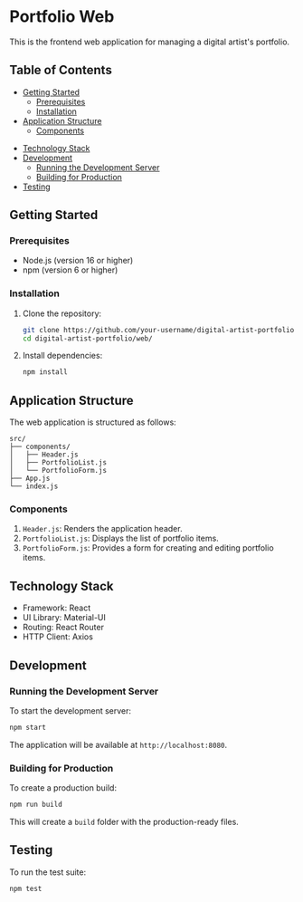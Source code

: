 # Portfolio Web

This is the frontend web application for managing a digital artist's portfolio. 

## Table of Contents
- [Getting Started](#getting-started)
    - [Prerequisites](#prerequisites)
    - [Installation](#installation)
- [Application Structure](#application-structure)
   - [Components](#components)
<!-- - [Features](#features) -->
- [Technology Stack](#technology-stack)
- [Development](#development)
   - [Running the Development Server](#running-the-development-server)
   - [Building for Production](#building-for-production)
- [Testing](#testing)

## Getting Started
### Prerequisites
- Node.js (version 16 or higher)
- npm (version 6 or higher)

### Installation

1. Clone the repository:
    ```bash
    git clone https://github.com/your-username/digital-artist-portfolio
    cd digital-artist-portfolio/web/
    ```

2. Install dependencies:
    ```bash
    npm install
    ```

## Application Structure
The web application is structured as follows:

```
src/
├── components/
│   ├── Header.js
│   ├── PortfolioList.js
│   └── PortfolioForm.js
├── App.js
└── index.js
```

### Components

1. `Header.js`: Renders the application header.
2. `PortfolioList.js`: Displays the list of portfolio items.
3. `PortfolioForm.js`: Provides a form for creating and editing portfolio items.

## Technology Stack
- Framework: React
- UI Library: Material-UI
- Routing: React Router
- HTTP Client: Axios

## Development
### Running the Development Server

To start the development server:

```bash
npm start
```

The application will be available at `http://localhost:8080`.

### Building for Production

To create a production build:

```bash
npm run build
```

This will create a `build` folder with the production-ready files.

## Testing

To run the test suite:

```bash
npm test
```

